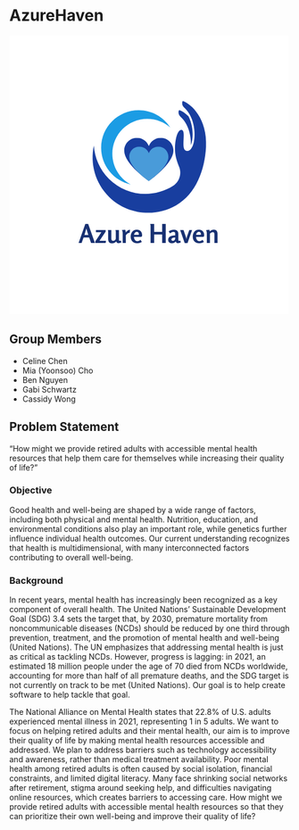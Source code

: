 # AzureHaven
![Design from Canva](Design%20from%20Canva.png)
## Group Members
- Celine Chen
- Mia (Yoonsoo) Cho
- Ben Nguyen
- Gabi Schwartz
- Cassidy Wong

## Problem Statement
“How might we provide retired adults with accessible mental health resources that help them care for themselves while increasing their quality of life?”

### Objective
Good health and well-being are shaped by a wide range of factors, including both physical and mental health. Nutrition, education, and environmental conditions also play an important role, while genetics further influence individual health outcomes. Our current understanding recognizes that health is multidimensional, with many interconnected factors contributing to overall well-being.

### Background
In recent years, mental health has increasingly been recognized as a key component of overall health. The United Nations’ Sustainable Development Goal (SDG) 3.4 sets the target that, by 2030, premature mortality from noncommunicable diseases (NCDs) should be reduced by one third through prevention, treatment, and the promotion of mental health and well-being (United Nations). The UN emphasizes that addressing mental health is just as critical as tackling NCDs. However, progress is lagging: in 2021, an estimated 18 million people under the age of 70 died from NCDs worldwide, accounting for more than half of all premature deaths, and the SDG target is not currently on track to be met (United Nations). Our goal is to help create software to help tackle that goal. 

The National Alliance on Mental Health states that 22.8% of U.S. adults experienced mental illness in 2021, representing 1 in 5 adults. We want to focus on helping retired adults and their mental health, our aim is to improve their quality of life by making mental health resources accessible and addressed. We plan to address barriers such as technology accessibility and awareness, rather than medical treatment availability. Poor mental health among retired adults is often caused by social isolation, financial constraints, and limited digital literacy. Many face shrinking social networks after retirement, stigma around seeking help, and difficulties navigating online resources, which creates barriers to accessing care. How might we provide retired adults with accessible mental health resources so that they can prioritize their own well-being and improve their quality of life?
